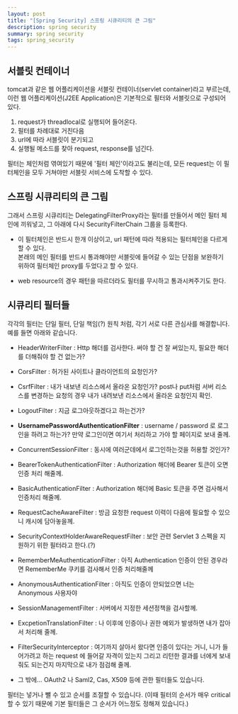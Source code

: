 ```yaml
---
layout: post
title: "[Spring Security] 스프링 시큐리티의 큰 그림"
description: spring security
summary: spring security
tags: spring_security
---
```


## 서블릿 컨테이너

tomcat과 같은 웹 어플리케이션을 서블릿 컨테이너(servlet container)라고 부르는데, 이런 웹 어플리케이션(J2EE Application)은 기본적으로 필터와 서블릿으로 구성되어 있다.

1. request가 threadlocal로 실행되어 들어온다.
2. 필터를 차례대로 거친다음
3. url에 따라 서블릿이 분기되고
4. 실행될 메소드를 찾아 request, response를 넘긴다.

필터는 체인처럼 엮여있기 때문에 '필터 체인'이라고도 불리는데, 모든 request는 이 필터체인을 모두 거쳐야만 서블릿 서비스에 도착할 수 있다.

## 스프링 시큐리티의 큰 그림

그래서 스프링 시큐리티는 DelegatingFilterProxy라는 필터를 만들어서 메인 필터 체인에 끼워넣고, 그 아래에 다시 SecurityFilterChain 그룹을 등록한다.

- 이 필터체인은 반드시 한개 이상이고, url 패턴에 따라 적용되는 필터체인을 다르게 할 수 있다.  
본래의 메인 필터를 반드시 통과해야만 서블릿에 들어갈 수 있는 단점을 보완하기 위하여 필터체인 proxy를 두었다고 할 수 있다.

- web resource의 경우 패턴을 따르더라도 필터를 무시하고 통과시켜주기도 한다.

## 시큐리티 필터들

각각의 필터는 단일 필터, 단일 책임(?) 원칙 처럼, 각기 서로 다른 관심사를 해결합니다. 예를 들면 아래와 같습니다.

- HeaderWriterFilter : Http 해더를 검사한다. 써야 할 건 잘 써있는지, 필요한 해더를 더해줘야 할 건 없는가?

- CorsFilter : 허가된 사이트나 클라이언트의 요청인가?

- CsrfFilter : 내가 내보낸 리소스에서 올라온 요청인가? post나 put처럼 서버 리소스를 변경하는 요청의 경우 내가 내려보낸 리소스에서 올라온 요청인지 확인.

- LogoutFilter : 지금 로그아웃하겠다고 하는건가?

- **UsernamePasswordAuthenticationFilter** : username / password 로 로그인을 하려고 하는가? 만약 로그인이면 여기서 처리하고 가야 할 페이지로 보내 줄께.

- ConcurrentSessionFilter : 동시에 여러군데에서 로그인하는것을 허용할 것인가?

- BearerTokenAuthenticationFilter : Authorization 해더에 Bearer 토큰이 오면 인증 처리 해줄께.

- BasicAuthenticationFilter : Authorization 해더에 Basic 토큰을 주면 검사해서 인증처리 해줄께.

- RequestCacheAwareFilter : 방금 요청한 request 이력이 다음에 필요할 수 있으니 캐시에 담아놓을께.

- SecurityContextHolderAwareRequestFilter : 보안 관련 Servlet 3 스펙을 지원하기 위한 필터라고 한다.(?)

- RememberMeAuthenticationFilter : 아직 Authentication 인증이 안된 경우라면 RememberMe 쿠키를 검사해서 인증 처리해줄께

- AnonymousAuthenticationFilter : 아직도 인증이 안되었으면 너는 Anonymous 사용자야

- SessionManagementFilter : 서버에서 지정한 세션정책을 검사할께.

- ExcpetionTranslationFilter : 나 이후에 인증이나 권한 예외가 발생하면 내가 잡아서 처리해 줄께.

- FilterSecurityInterceptor : 여기까지 살아서 왔다면 인증이 있다는 거니, 니가 들어가려고 하는 request 에 들어갈 자격이 있는지 그리고 리턴한 결과를 너에게 보내줘도 되는건지 마지막으로 내가 점검해 줄께.

- 그 밖에... OAuth2 나 Saml2, Cas, X509 등에 관한 필터들도 있습니다.

필터는 넣거나 뺄 수 있고 순서를 조절할 수 있습니다. (이때 필터의 순서가 매우 critical 할 수 있기 때문에 기본 필터들은 그 순서가 어느정도 정해져 있습니다.)
